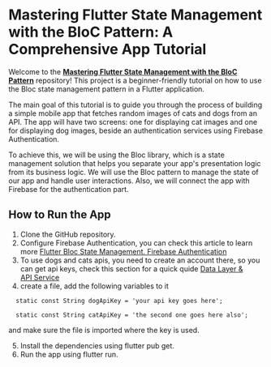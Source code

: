 # Mastering Flutter State Management with the BloC Pattern: A Comprehensive App Tutorial

Welcome to the [**Mastering Flutter State Management with the BloC Pattern**](https://medium.com/@ali_assi/2b3fc10ed3be) repository! This project is a beginner-friendly tutorial on how to use the Bloc state management pattern in a Flutter application.

The main goal of this tutorial is to guide you through the process of building a simple mobile app that fetches random images of cats and dogs from an API. The app will have two screens: one for displaying cat images and one for displaying dog images, beside an authentication services using Firebase Authentication.

To achieve this, we will be using the Bloc library, which is a state management solution that helps you separate your app's presentation logic from its business logic. We will use the Bloc pattern to manage the state of our app and handle user interactions. Also, we will connect the app with Firebase for the authentication part.



## How to Run the App

1. Clone the GitHub repository.
2. Configure Firebase Authentication, you can check this article to learn more [Flutter Bloc State Management. Firebase Authentication](https://medium.com/@ali_assi/d88e78daa8f5)
3. To use dogs and cats apis, you need to create an account there, so you can get api keys, check this section for a quick quide [Data Layer & API Service](https://medium.com/@ali_assi/2b3fc10ed3be)
4. create a file, add the following variables to it
```
  static const String dogApiKey = 'your api key goes here';

  static const String catApiKey = 'the second one goes here also';
```
and make sure the file is imported where the key is used.

5. Install the dependencies using flutter pub get.
6. Run the app using flutter run.

